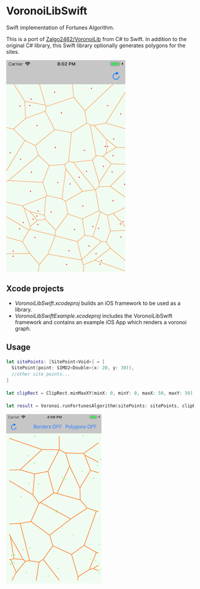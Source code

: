 # VoronoiLibSwift
Swift implementation of Fortunes Algorithm.

This is a port of [Zalgo2462/VoronoiLib](https://github.com/Zalgo2462/VoronoiLib) from C# to Swift.
In addition to the original C# library, this Swift library optionally generates polygons for the sites.

![screenshot](Simulator_Screen_Shot.png)

## Xcode projects
* *VoronoiLibSwift.xcodeproj* builds an iOS framework to be used as a library.
* *VoronoiLibSwiftExample.xcodeproj* includes the VoronoiLibSwift framework and contains an example iOS App which renders a voronoi graph.

## Usage

```swift
let sitePoints: [SitePoint<Void>] = [
  SitePoint(point: SIMD2<Double>(x: 20, y: 30)),
  //other site points...
]

let clipRect = ClipRect.minMaxXY(minX: 0, minY: 0, maxX: 50, maxY: 50)

let result = Voronoi.runFortunesAlgorithm(sitePoints: sitePoints, clipRect: clipRect, options: [])
```

![screenshot](bn_pn.png)
